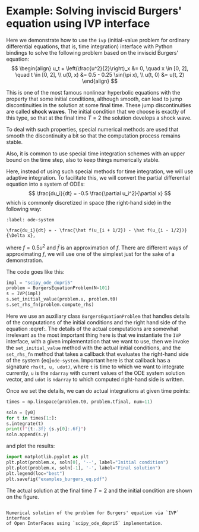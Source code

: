 # Example: Solving inviscid Burgers' equation using IVP interface

Here we demonstrate how to use the `ivp` (initial-value problem for ordinary
differential equations, that is, time integration) interface
with Python bindings to solve the following problem based on
the inviscid Burgers' equation:
$$
    \begin{align}
        u_t + \left(\frac{u^2}{2}\right)_x &= 0,
            \quad x \in [0, 2], \quad t \in [0, 2], \\
        u(0, x) &= 0.5 - 0.25 \sin(\pi x), \\
        u(t, 0) &= u(t, 2)
    \end{align}
$$

This is one of the most famous nonlinear hyperbolic equations with the property
that some initial conditions, although smooth, can lead to jump discontinuities
in the solution at some final time.
These jump discontinuities are called __shock waves__.
The initial condition that we choose is exactly of this type, so that at
the final time $T = 2$ the solution develops a shock wave.

To deal with such properties, special numerical methods are used that smooth
the discontinuity a bit so that the computation process remains stable.

Also, it is common to use special time integration schemes with an upper
bound on the time step, also to keep things numerically stable.

Here, instead of using such special methods for time integration, we will
use adaptive integration.
To facilitate this, we will convert the partial differential equation
into a system of ODEs:
$$
\frac{du_i}{dt} = -0.5 \frac{\partial u_i^2}{\partial x}
$$
which is commonly discretized in space (the right-hand side) in the following
way:
```{math}
:label: ode-system

\frac{du_i}{dt} = - \frac{\hat f(u_{i + 1/2}) - \hat f(u_{i - 1/2})}{\Delta x},
```
where $f = 0.5 u^2$ and $\hat f$ is an approximation of $f$.
There are different ways of approximating $f$, we will use one of the simplest
just for the sake of a demonstration.

The code goes like this:
```python
impl = "scipy_ode_dopri5"
problem = BurgersEquationProblem(N=101)
s = IVP(impl)
s.set_initial_value(problem.u, problem.t0)
s.set_rhs_fn(problem.compute_rhs)
```

Here we use an auxiliary class `BurgersEquationProblem` that handles details
of the computations of the initial conditions and the right hand side of the
equation :eqref:. The details of the actual computations are somewhat irrelevant
as the most important thing here is that we instantiate the `IVP` interface,
with a given implementation that we want to use, then we invoke the
`set_initial_value` method with the actual initial conditions,
and the `set_rhs_fn` method that takes a callback that evaluates the
right-hand side of the system {eq}`ode-system`.
Important here is that callback has a signature `rhs(t, u, udot)`,
where `t` is time to which we want to integrate currently, `u` is the `ndarray`
with current values of the ODE system solution vector, and `udot` is `ndarray`
to which computed right-hand side is written.

Once we set the details, we can do actual integrations at given time points:
```python
times = np.linspace(problem.t0, problem.tfinal, num=11)

soln = [y0]
for t in times[1:]:
s.integrate(t)
print(f"{t:.3f} {s.y[0]:.6f}")
soln.append(s.y)
```
and plot the results:
```python
import matplotlib.pyplot as plt
plt.plot(problem.x, soln[0], '--', label="Initial condition")
plt.plot(problem.x, soln[-1], '-', label="Final solution")
plt.legend(loc="best")
plt.savefig("examples_burgers_eq.pdf")
```
The actual solution at the final time $T = 2$ and the initial condition are
shown on the figure.

```{figure} img/ivp_burgers_soln_scipy_ode_dopri5.pdf

Numerical solution of the problem for Burgers' equation via `IVP` interface
of Open InterFaces using `scipy_ode_dopri5` implementation.
```

